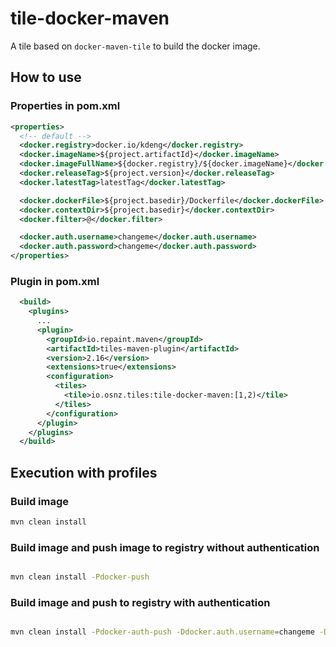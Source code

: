 # tile-docker-maven

A tile based on `docker-maven-tile` to build the docker image.

## How to use

### Properties in pom.xml

```xml
<properties>
  <!-- default -->
  <docker.registry>docker.io/kdeng</docker.registry>
  <docker.imageName>${project.artifactId}</docker.imageName>
  <docker.imageFullName>${docker.registry}/${docker.imageName}</docker.imageFullName>
  <docker.releaseTag>${project.version}</docker.releaseTag>
  <docker.latestTag>latestTag</docker.latestTag>

  <docker.dockerFile>${project.basedir}/Dockerfile</docker.dockerFile>
  <docker.contextDir>${project.basedir}</docker.contextDir>
  <docker.filter>@</docker.filter>

  <docker.auth.username>changeme</docker.auth.username>
  <docker.auth.password>changeme</docker.auth.password>
</properties>
```

### Plugin in pom.xml

```xml
  <build>
    <plugins>
      ...
      <plugin>
        <groupId>io.repaint.maven</groupId>
        <artifactId>tiles-maven-plugin</artifactId>
        <version>2.16</version>
        <extensions>true</extensions>
        <configuration>
          <tiles>
            <tile>io.osnz.tiles:tile-docker-maven:[1,2)</tile>
          </tiles>
        </configuration>
      </plugin>
    </plugins>
  </build>
```

## Execution with profiles

### Build image

```bash
mvn clean install
```

### Build image and push image to registry without authentication


```bash

mvn clean install -Pdocker-push

```

### Build image and push to registry with authentication

```bash

mvn clean install -Pdocker-auth-push -Ddocker.auth.username=changeme -Ddocker.auth.password=changeme

```
